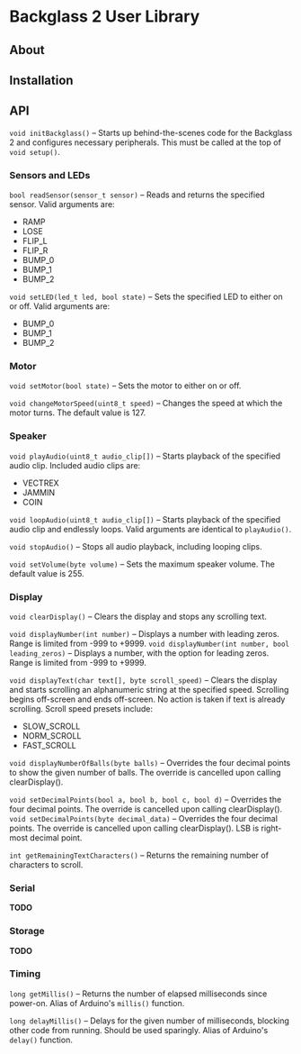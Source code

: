 # Backglass 2 User Library

## About

## Installation

## API

`void initBackglass()` – Starts up behind-the-scenes code for the Backglass 2 and configures necessary peripherals. This must be called at the top of `void setup()`.

### Sensors and LEDs

`bool readSensor(sensor_t sensor)` – Reads and returns the specified sensor. Valid arguments are:

* RAMP
* LOSE
* FLIP_L
* FLIP_R
* BUMP_0
* BUMP_1
* BUMP_2

`void setLED(led_t led, bool state)` – Sets the specified LED to either on or off. Valid arguments are:

* BUMP_0
* BUMP_1
* BUMP_2

### Motor

`void setMotor(bool state)` – Sets the motor to either on or off.

`void changeMotorSpeed(uint8_t speed)` – Changes the speed at which the motor turns. The default value is 127.

### Speaker

`void playAudio(uint8_t audio_clip[])` – Starts playback of the specified audio clip. Included audio clips are:

* VECTREX
* JAMMIN
* COIN

`void loopAudio(uint8_t audio_clip[])` – Starts playback of the specified audio clip and endlessly loops. Valid arguments are identical to `playAudio()`.

`void stopAudio()` – Stops all audio playback, including looping clips.

`void setVolume(byte volume)` – Sets the maximum speaker volume. The default value is 255.

### Display

`void clearDisplay()` – Clears the display and stops any scrolling text.

`void displayNumber(int number)` – Displays a number with leading zeros. Range is limited from -999 to +9999.
`void displayNumber(int number, bool leading_zeros)` – Displays a number, with the option for leading zeros. Range is limited from -999 to +9999.

`void displayText(char text[], byte scroll_speed)` – Clears the display and starts scrolling an alphanumeric string at the specified speed. Scrolling begins off-screen and ends off-screen. No action is taken if text is already scrolling. Scroll speed presets include:

* SLOW_SCROLL
* NORM_SCROLL
* FAST_SCROLL

`void displayNumberOfBalls(byte balls)` – Overrides the four decimal points to show the given number of balls. The override is cancelled upon calling clearDisplay().

`void setDecimalPoints(bool a, bool b, bool c, bool d)` – Overrides the four decimal points. The override is cancelled upon calling clearDisplay().
`void setDecimalPoints(byte decimal_data)` – Overrides the four decimal points. The override is cancelled upon calling clearDisplay(). LSB is right-most decimal point.

`int getRemainingTextCharacters()` – Returns the remaining number of characters to scroll.

### Serial

**TODO**

### Storage

**TODO**

### Timing

`long getMillis()` – Returns the number of elapsed milliseconds since power-on. Alias of Arduino's `millis()` function.

`long delayMillis()` – Delays for the given number of milliseconds, blocking other code from running. Should be used sparingly. Alias of Arduino's `delay()` function.
